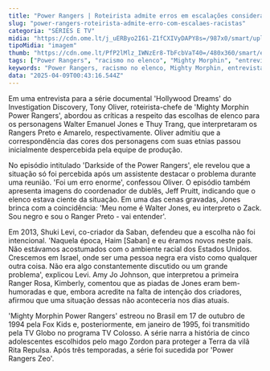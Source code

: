 ```yaml
---
title: "Power Rangers | Roteirista admite erros em escalações consideradas racistas"
slug: "power-rangers-roteirista-admite-erro-com-escalaes-racistas"
categoria: "SÉRIES E TV"
midia: "https://cdn.ome.lt/j_uERByo2I61-Z1fCXIVyDAPY8s=/987x0/smart/uploads/conteudo/fotos/Design_sem_nome_-_2025-04-08T210627.806.png"
tipoMidia: "imagem"
thumb: "https://cdn.ome.lt/PfP2lMlz_IWNzEr8-TbFcbVaT40=/480x360/smart/extras/conteudos/Design_sem_nome_-_2025-04-08T210627.806.png"
tags: ["Power Rangers", "racismo no elenco", "Mighty Morphin", "entrevista", "Hollywood Dreams", "erros de casting", "diversidade", "crítica cultural"]
keywords: "Power Rangers, racismo no elenco, Mighty Morphin, entrevista, Hollywood Dreams, erros de casting, diversidade, crítica cultural"
data: "2025-04-09T00:43:16.544Z"
---
```


Em uma entrevista para a série documental 'Hollywood Dreams' do Investigation Discovery, Tony Oliver, roteirista-chefe de 'Mighty Morphin Power Rangers', abordou as críticas a respeito das escolhas de elenco para os personagens Walter Emanuel Jones e Thuy Trang, que interpretaram os Rangers Preto e Amarelo, respectivamente. Oliver admitiu que a correspondência das cores dos personagens com suas etnias passou inicialmente despercebida pela equipe de produção.

No episódio intitulado 'Darkside of the Power Rangers', ele revelou que a situação só foi percebida após um assistente destacar o problema durante uma reunião. 'Foi um erro enorme', confessou Oliver. O episódio também apresenta imagens do coordenador de dublês, Jeff Pruitt, indicando que o elenco estava ciente da situação. Em uma das cenas gravadas, Jones brinca com a coincidência: 'Meu nome é Walter Jones, eu interpreto o Zack. Sou negro e sou o Ranger Preto - vai entender'.

Em 2013, Shuki Levi, co-criador da Saban, defendeu que a escolha não foi intencional. 'Naquela época, Haim [Saban] e eu éramos novos neste país. Não estávamos acostumados com o ambiente racial dos Estados Unidos. Crescemos em Israel, onde ser uma pessoa negra era visto como qualquer outra coisa. Não era algo constantemente discutido ou um grande problema', explicou Levi. Amy Jo Johnson, que interpretou a primeira Ranger Rosa, Kimberly, comentou que as piadas de Jones eram bem-humoradas e que, embora acredite na falta de intenção dos criadores, afirmou que uma situação dessas não aconteceria nos dias atuais.

'Mighty Morphin Power Rangers' estreou no Brasil em 17 de outubro de 1994 pela Fox Kids e, posteriormente, em janeiro de 1995, foi transmitido pela TV Globo no programa TV Colosso. A série narra a história de cinco adolescentes escolhidos pelo mago Zordon para proteger a Terra da vilã Rita Repulsa. Após três temporadas, a série foi sucedida por 'Power Rangers Zeo'.